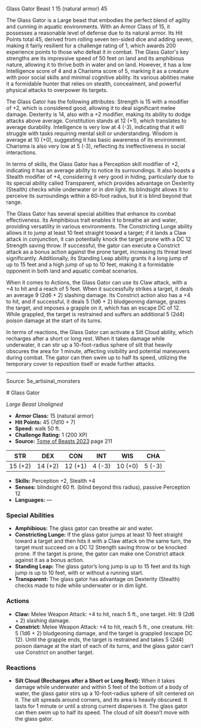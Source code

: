 <MonsterName/>Glass Gator</MonsterName>
<CreatureType/>Beast</CreatureType>
<CR/>1</CR>
<AC/>15 (natural armor)</AC>
<HP/>45</HP>
<summary>The Glass Gator is a Large beast that embodies the perfect blend of agility and cunning in aquatic environments. With an Armor Class of 15, it possesses a reasonable level of defense due to its natural armor. Its Hit Points total 45, derived from rolling seven ten-sided dice and adding seven, making it fairly resilient for a challenge rating of 1, which awards 200 experience points to those who defeat it in combat. The Glass Gator's key strengths are its impressive speed of 50 feet on land and its amphibious nature, allowing it to thrive both in water and on land. However, it has a low Intelligence score of 4 and a Charisma score of 5, marking it as a creature with poor social skills and minimal cognitive ability. Its various abilities make it a formidable hunter that relies on stealth, concealment, and powerful physical attacks to overpower its targets.</summary>

<detail>

The Glass Gator has the following attributes: Strength is 15 with a modifier of +2, which is considered good, allowing it to deal significant melee damage. Dexterity is 14, also with a +2 modifier, making its ability to dodge attacks above average. Constitution stands at 12 (+1), which translates to average durability. Intelligence is very low at 4 (-3), indicating that it will struggle with tasks requiring mental skill or understanding. Wisdom is average at 10 (+0), suggesting it has basic awareness of its environment. Charisma is also very low at 5 (-3), reflecting its ineffectiveness in social interactions.

In terms of skills, the Glass Gator has a Perception skill modifier of +2, indicating it has an average ability to notice its surroundings. It also boasts a Stealth modifier of +4, considering it very good in hiding, particularly due to its special ability called Transparent, which provides advantage on Dexterity (Stealth) checks while underwater or in dim light. Its blindsight allows it to perceive its surroundings within a 60-foot radius, but it is blind beyond that range.

The Glass Gator has several special abilities that enhance its combat effectiveness. Its Amphibious trait enables it to breathe air and water, providing versatility in various environments. The Constricting Lunge ability allows it to jump at least 10 feet straight toward a target; if it lands a Claw attack in conjunction, it can potentially knock the target prone with a DC 12 Strength saving throw. If successful, the gator can execute a Constrict attack as a bonus action against the prone target, increasing its threat level significantly. Additionally, its Standing Leap ability grants it a long jump of up to 15 feet and a high jump of up to 10 feet, making it a formidable opponent in both land and aquatic combat scenarios.

When it comes to Actions, the Glass Gator can use its Claw attack, with a +4 to hit and a reach of 5 feet. When it successfully strikes a target, it deals an average 9 (2d6 + 2) slashing damage. Its Constrict action also has a +4 to hit, and if successful, it deals 5 (1d6 + 2) bludgeoning damage, grazes the target, and imposes a grapple on it, which has an escape DC of 12. While grappled, the target is restrained and suffers an additional 5 (2d4) poison damage at the start of its turns.

In terms of reactions, the Glass Gator can activate a Silt Cloud ability, which recharges after a short or long rest. When it takes damage while underwater, it can stir up a 10-foot-radius sphere of silt that heavily obscures the area for 1 minute, affecting visibility and potential maneuvers during combat. The gator can then swim up to half its speed, utilizing the temporary cover to reposition itself or evade further attacks.</detail>



---

Source: 5e_artisinal_monsters

<statblock>
# Glass Gator

*Large* *Beast* *Unaligned*

- **Armor Class:** 15 (natural armor)
- **Hit Points:** 45 (7d10 + 7)
- **Speed:** walk 50 ft.
- **Challenge Rating:** 1 (200 XP)
- **Source:** [Tome of Beasts 2023](https://koboldpress.com/kpstore/product/tome-of-beasts-1-2023-edition/) page 211

| STR | DEX | CON | INT | WIS | CHA |
| --- | --- | --- | --- | --- | --- |
| 15 (+2) | 14 (+2) | 12 (+1) | 4 (-3) | 10 (+0) | 5 (-3) |

- **Skills:** Perception +2, Stealth +4
- **Senses:** blindsight 60 ft. (blind beyond this radius), passive Perception 12
- **Languages:** —

### Special Abilities

- **Amphibious:** The glass gator can breathe air and water.
- **Constricting Lunge:** If the glass gator jumps at least 10 feet straight toward a target and then hits it with a Claw attack on the same turn, the target must succeed on a DC 12 Strength saving throw or be knocked prone. If the target is prone, the gator can make one Constrict attack against it as a bonus action.
- **Standing Leap:** The glass gator’s long jump is up to 15 feet and its high jump is up to 10 feet, with or without a running start.
- **Transparent:** The glass gator has advantage on Dexterity (Stealth) checks made to hide while underwater or in dim light.

### Actions

- **Claw:** Melee Weapon Attack: +4 to hit, reach 5 ft., one target. Hit: 9 (2d6 + 2) slashing damage.
- **Constrict:** Melee Weapon Attack: +4 to hit, reach 5 ft., one creature. Hit: 5 (1d6 + 2) bludgeoning damage, and the target is grappled (escape DC 12). Until the grapple ends, the target is restrained and takes 5 (2d4) poison damage at the start of each of its turns, and the glass gator can’t use Constrict on another target.

### Reactions

- **Silt Cloud (Recharges after a Short or Long Rest):** When it takes damage while underwater and within 5 feet of the bottom of a body of water, the glass gator stirs up a 10-foot-radius sphere of silt centered on it. The silt spreads around corners, and its area is heavily obscured. It lasts for 1 minute or until a strong current disperses it. The glass gator can then swim up to half its speed. The cloud of silt doesn’t move with the glass gator.
</statblock>


